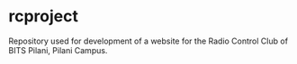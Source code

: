 # rcproject
Repository used for development of a website for the Radio Control Club of BITS Pilani, Pilani Campus.
